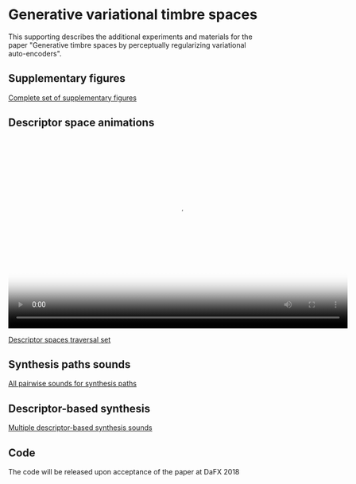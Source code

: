 <script src="http://vjs.zencdn.net/4.0/video.js"></script>

# Generative variational timbre spaces

This supporting describes the additional experiments and materials for the paper "Generative timbre spaces by perceptually regularizing variational auto-encoders".

## Supplementary figures

[Complete set of supplementary figures](figures)

## Descriptor space animations

<video id="pelican-installation" class="video-js vjs-default-skin" controls
preload="auto" width="683" height="384" poster="/static/screencasts/pelican-installation.png"
data-setup="{}">
<source src="animations/flatness.mp4" type='video/mp4'>
</video>

[Descriptor spaces traversal set](spaces)

## Synthesis paths sounds

[All pairwise sounds for synthesis paths](path-synthesis)

## Descriptor-based synthesis 

[Multiple descriptor-based synthesis sounds](descriptor-synthesis)

## Code

The code will be released upon acceptance of the paper at DaFX 2018
